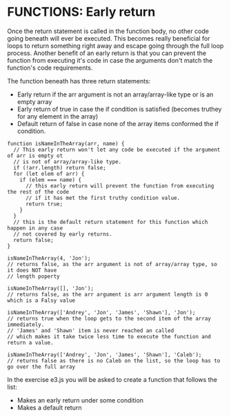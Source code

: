 # FUNCTIONS: Early return #

Once the return statement is called in the function body, no other code going beneath will ever be executed.
This becomes really beneficial for loops to return something right away and escape going through the full loop process.
Another benefit of an early return is that you can prevent the function from executing it's code in case the arguments don't match the function's code requirements.

The function beneath has three return statements:
  * Early return if the arr argument is not an array/array-like type or is an empty array
  * Early return of true in case the if condition is satisfied (becomes truthey for any element in the array)
  * Default return of false in case none of the array items conformed the if condition.

```JS
function isNameInTheArray(arr, name) {
  // This early return won't let any code be executed if the argument of arr is empty ot 
  // is not of array/array-like type.
  if (!arr.length) return false;
  for (let elem of arr) {
    if (elem === name) {
      // this early return will prevent the function from executing the rest of the code
      // if it has met the first truthy condition value.
      return true;
    }
  }
  // this is the default return statement for this function which happen in any case
  // not covered by early returns.
  return false;
}

isNameInTheArray(4, 'Jon');
// returns false, as the arr argument is not of array/array type, so it does NOT have
// length poperty

isNameInTheArray([], 'Jon');
// returns false, as the arr argument is arr argument length is 0 which is a Falsy value

isNameInTheArray(['Andrey', 'Jon', 'James', 'Shawn'], 'Jon'); 
// returns true when the loop gets to the second item of the array immediately.
// 'James' and 'Shawn' item is never reached an called
// which makes it take twice less time to execute the function and return a value.

isNameInTheArray(['Andrey', 'Jon', 'James', 'Shawn'], 'Caleb');
// returns false as there is no Caleb on the list, so the loop has to go over the full array

```

In the exercise e3.js you will be asked to create a function that follows the list: 
  * Makes an early return under some condition
  * Makes a default return
